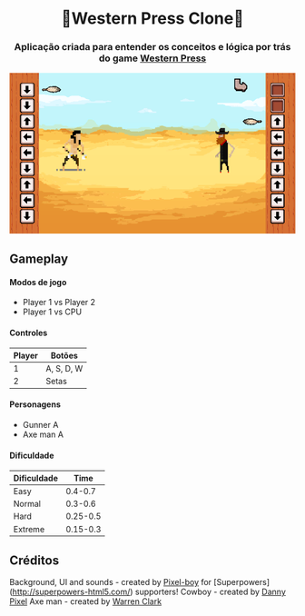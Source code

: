 <h1  align="center"  style="border-bottom: none;">🔫Western Press Clone🏹</h1>

<h3  align="center">Aplicação criada para entender os conceitos e lógica por trás do game <a  href="http://www.westernpressgame.com/">Western Press</a></h3>

 
![Screen](git/images/screen-1.PNG)

##  Gameplay

#### Modos de jogo

- Player 1 vs Player 2
- Player 1 vs CPU

#### Controles
| Player  | Botões   |
|---------|--------|
| 1       |A, S, D, W |
| 2       |Setas |

#### Personagens
- Gunner A
- Axe man A

#### Dificuldade
| Dificuldade  | Time   |
|--------------|--------|
| Easy         |0.4-0.7 |
| Normal       |0.3-0.6 |
| Hard         |0.25-0.5|
| Extreme      |0.15-0.3|


## Créditos

 Background, UI and sounds - created by [Pixel-boy](https://twitter.com/2pblog1) for [Superpowers]
 (http://superpowers-html5.com/) supporters!
 Cowboy - created by [Danny Pixel](https://www.instagram.com/dannypixel/)
Axe man - created by [Warren Clark](https://lionheart963.itch.io/axe-bandit)